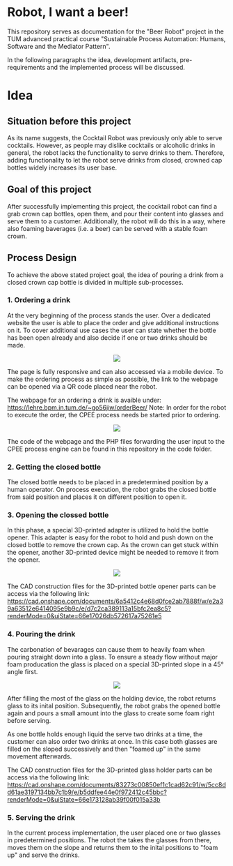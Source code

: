# Robot, I want a beer!
This repository serves as documentation for the "Beer Robot" project in the TUM advanced practical course "Sustainable Process Automation: Humans, Software and the Mediator Pattern".

In the following paragraphs the idea, development artifacts, pre-requirements and the implemented process will be discussed.


# Idea

## Situation before this project
As its name suggests, the Cocktail Robot was previously only able to serve cocktails. However, as people may dislike cocktails or alcoholic drinks in general, the robot lacks the functionality to serve drinks to them. Therefore, adding functionality to let the robot serve drinks from closed, crowned cap bottles widely increases its user base.

## Goal of this project
After successfully implementing this project, the cocktail robot can find a grab crown cap bottles, open them, and pour their content into glasses and serve them to a customer. Additionally, the robot will do this in a way, where also foaming baverages (i.e. a beer) can be served with a stable foam crown.

## Process Design
To achieve the above stated project goal, the idea of pouring a drink from a closed crown cap bottle is divided in multiple sub-processes.

### 1. Ordering a drink
At the very beginning of the process stands the user. Over a dedicated website the user is able to place the order and give additional instructions on it. To cover additional use cases the user can state whether the bottle has been open already and also decide if one or two drinks should be made.

<div style="text-align:center"><img src="orderingWebpage.png" /></div>

The page is fully responsive and can also accessed via a mobile device. To make the ordering process as simple as possible, the link to the webpage can be opened via a QR code placed near the robot.

The webpage for an ordering a drink is avaible under: https://lehre.bpm.in.tum.de/~go56jiw/orderBeer/
Note: In order for the robot to execute the order, the CPEE process needs be started prior to ordering.


<div style="text-align:center"><img src="qrCodeWebpage.png" /></div>

The code of the webpage and the PHP files forwarding the user input to the CPEE process engine can be found in this repository in the code folder. 

### 2. Getting the closed bottle
The closed bottle needs to be placed in a predetermined position by a human operator. On process execution, the robot grabs the closed bottle from said position and places it on different position to open it.

### 3. Opening the clossed bottle
In this phase, a special 3D-printed adapter is utilized to hold the bottle opener. This adapter is easy for the robot to hold and push down on the closed bottle to remove the crown cap. 
As the crown can get stuck within the opener, another 3D-printed device might be needed to remove it from the opener.

<div style="text-align:center"><img src="bottleOpener.png" /></div>

The CAD construction files for the 3D-printed bottle opener parts can be access via the following link: https://cad.onshape.com/documents/6a5412c4e68d0fce2ab7888f/w/e2a39a63512e6414095e9b9c/e/d7c2ca389113a15bfc2ea8c5?renderMode=0&uiState=66e17026db572617a75261e5


### 4. Pouring the drink
The carbonation of bevarages can cause them to heavily foam when pouring straight down into a glass. To ensure a steady flow without major foam producation the glass is placed on a special 3D-printed slope in a 45° angle first.

<div style="text-align:center"><img src="glassHolder.png" /></div>


After filling the most of the glass on the holding device, the robot returns glass to its inital position. Subsequently, the robot grabs the opened bottle again and pours a small amount into the glass to create some foam right before serving.

As one bottle holds enough liquid the serve two drinks at a time, the customer can also order two drinks at once. In this case both glasses are filled on the sloped successively and then "foamed up" in the same movement afterwards.

The CAD construction files for the 3D-printed glass holder parts can be access via the following link: https://cad.onshape.com/documents/83273c00850ef1c1cad62c91/w/5cc8dd61ae3197134bb7c1b9/e/b5ddfee44e0f972412c45bbc?renderMode=0&uiState=66e173128ab39f00f015a33b


### 5. Serving the drink 
In the current process implementation, the user placed one or two glasses in predetermined positions. The robot the takes the glasses from there, moves them on the slope and returns them to the inital positions to "foam up" and serve the drinks.



